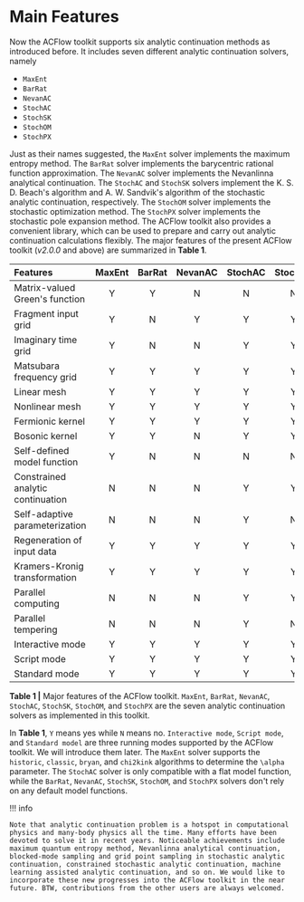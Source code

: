 # Main Features

Now the ACFlow toolkit supports six analytic continuation methods as introduced before. It includes seven different analytic continuation solvers, namely

* `MaxEnt`
* `BarRat`
* `NevanAC`
* `StochAC`
* `StochSK`
* `StochOM`
* `StochPX`

Just as their names suggested, the `MaxEnt` solver implements the maximum entropy method. The `BarRat` solver implements the barycentric rational function approximation. The `NevanAC` solver implements the Nevanlinna analytical continuation. The `StochAC` and `StochSK` solvers implement the K. S. D. Beach's algorithm and A. W. Sandvik's algorithm of the stochastic analytic continuation, respectively. The `StochOM` solver implements the stochastic optimization method. The `StochPX` solver implements the stochastic pole expansion method. The ACFlow toolkit also provides a convenient library, which can be used to prepare and carry out analytic continuation calculations flexibly. The major features of the present ACFlow toolkit (*v2.0.0* and above) are summarized in **Table 1**.

| Features | MaxEnt | BarRat | NevanAC | StochAC | StochSK | StochOM | StochPX |
| :------- | :----: | :----: | :-----: | :-----: | :-----: | :-----: | :-----: |
|Matrix-valued Green's function | Y | Y | N | N | N | N | Y |
|Fragment input grid            | Y | N | Y | Y | Y | Y | Y |
|Imaginary time grid            | Y | N | N | Y | Y | Y | N |
|Matsubara frequency grid       | Y | Y | Y | Y | Y | Y | Y |
|Linear mesh                    | Y | Y | Y | Y | Y | Y | Y |
|Nonlinear mesh                 | Y | Y | Y | Y | Y | Y | Y |
|Fermionic kernel               | Y | Y | Y | Y | Y | Y | Y |
|Bosonic kernel                 | Y | Y | N | Y | Y | Y | Y |
|Self-defined model function    | Y | N | N | N | N | N | N |
|Constrained analytic continuation | N | N | N | Y | Y | Y | Y |
|Self-adaptive parameterization | N | N | N | Y | N | N | Y |
|Regeneration of input data     | Y | Y | Y | Y | Y | Y | Y |
|Kramers-Kronig transformation  | Y | Y | Y | Y | Y | Y | Y |
|Parallel computing             | N | N | N | Y | Y | Y | Y |
|Parallel tempering             | N | N | N | Y | N | N | N |
|Interactive mode               | Y | Y | Y | Y | Y | Y | Y |
|Script mode                    | Y | Y | Y | Y | Y | Y | Y |
|Standard mode                  | Y | Y | Y | Y | Y | Y | Y |

**Table 1 |** Major features of the ACFlow toolkit. `MaxEnt`, `BarRat`, `NevanAC`, `StochAC`, `StochSK`, `StochOM`, and `StochPX` are the seven analytic continuation solvers as implemented in this toolkit.

In **Table 1**, `Y` means yes while `N` means no. `Interactive mode`, `Script mode`, and `Standard model` are three running modes supported by the ACFlow toolkit. We will introduce them later. The `MaxEnt` solver supports the `historic`, `classic`, `bryan`, and `chi2kink` algorithms to determine the ``\alpha`` parameter. The `StochAC` solver is only compatible with a flat model function, while the `BarRat`, `NevanAC`, `StochSK`, `StochOM`, and `StochPX` solvers don't rely on any default model functions.

!!! info

    Note that analytic continuation problem is a hotspot in computational physics and many-body physics all the time. Many efforts have been devoted to solve it in recent years. Noticeable achievements include maximum quantum entropy method, Nevanlinna analytical continuation, blocked-mode sampling and grid point sampling in stochastic analytic continuation, constrained stochastic analytic continuation, machine learning assisted analytic continuation, and so on. We would like to incorporate these new progresses into the ACFlow toolkit in the near future. BTW, contributions from the other users are always welcomed.
